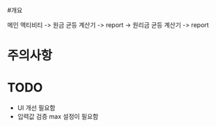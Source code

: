 #개요 

메인 액티비티
-> 원금 균등 계산기  -> report
-> 원리금 균등 계산기 -> report

# 주의사항


# TODO
* UI 개선 필요함
* 입력값 검증 max 설정이 필요함